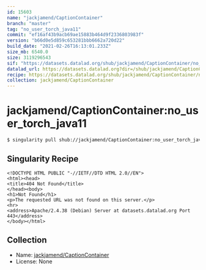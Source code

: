 ```yaml
---
id: 15603
name: "jackjamend/CaptionContainer"
branch: "master"
tag: "no_user_torch_java11"
commit: "ef16af43b9acb69ae15883b464d9f2336803983f"
version: "b66d0e5d859c653281bbb6662a720d22"
build_date: "2021-02-26T16:13:01.233Z"
size_mb: 6540.0
size: 3119296543
sif: "https://datasets.datalad.org/shub/jackjamend/CaptionContainer/no_user_torch_java11/2021-02-26-ef16af43-b66d0e5d/b66d0e5d859c653281bbb6662a720d22.sif"
datalad_url: https://datasets.datalad.org?dir=/shub/jackjamend/CaptionContainer/no_user_torch_java11/2021-02-26-ef16af43-b66d0e5d/
recipe: https://datasets.datalad.org/shub/jackjamend/CaptionContainer/no_user_torch_java11/2021-02-26-ef16af43-b66d0e5d/Singularity
collection: jackjamend/CaptionContainer
---
```


# jackjamend/CaptionContainer:no_user_torch_java11

```bash
$ singularity pull shub://jackjamend/CaptionContainer:no_user_torch_java11
```

## Singularity Recipe

```singularity
<!DOCTYPE HTML PUBLIC "-//IETF//DTD HTML 2.0//EN">
<html><head>
<title>404 Not Found</title>
</head><body>
<h1>Not Found</h1>
<p>The requested URL was not found on this server.</p>
<hr>
<address>Apache/2.4.38 (Debian) Server at datasets.datalad.org Port 443</address>
</body></html>
```

## Collection

 - Name: [jackjamend/CaptionContainer](https://github.com/jackjamend/CaptionContainer)
 - License: None

